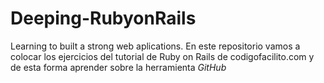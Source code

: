 # Deeping-RubyonRails
Learning to built a strong web aplications.
En este repositorio vamos a colocar los ejercicios del tutorial de Ruby on Rails de codigofacilito.com y de esta forma aprender sobre la herramienta _GitHub_
